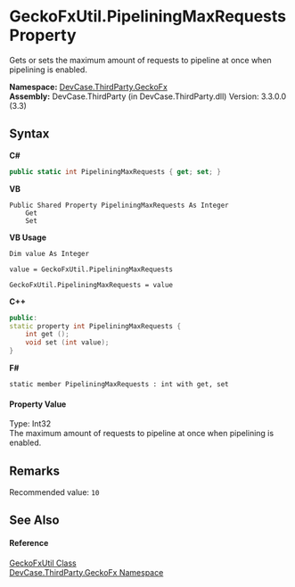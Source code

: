 # GeckoFxUtil.PipeliningMaxRequests Property 
 

Gets or sets the maximum amount of requests to pipeline at once when pipelining is enabled.

**Namespace:**&nbsp;<a href="N_DevCase_ThirdParty_GeckoFx">DevCase.ThirdParty.GeckoFx</a><br />**Assembly:**&nbsp;DevCase.ThirdParty (in DevCase.ThirdParty.dll) Version: 3.3.0.0 (3.3)

## Syntax

**C#**<br />
``` C#
public static int PipeliningMaxRequests { get; set; }
```

**VB**<br />
``` VB
Public Shared Property PipeliningMaxRequests As Integer
	Get
	Set
```

**VB Usage**<br />
``` VB Usage
Dim value As Integer

value = GeckoFxUtil.PipeliningMaxRequests

GeckoFxUtil.PipeliningMaxRequests = value
```

**C++**<br />
``` C++
public:
static property int PipeliningMaxRequests {
	int get ();
	void set (int value);
}
```

**F#**<br />
``` F#
static member PipeliningMaxRequests : int with get, set

```


#### Property Value
Type: Int32<br />The maximum amount of requests to pipeline at once when pipelining is enabled.

## Remarks
Recommended value: `10`

## See Also


#### Reference
<a href="T_DevCase_ThirdParty_GeckoFx_GeckoFxUtil">GeckoFxUtil Class</a><br /><a href="N_DevCase_ThirdParty_GeckoFx">DevCase.ThirdParty.GeckoFx Namespace</a><br />